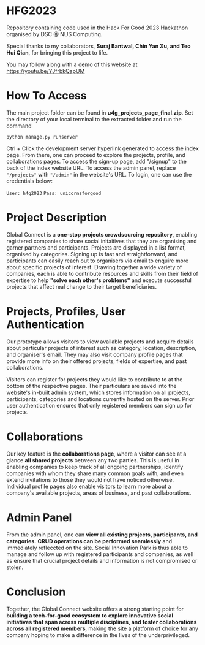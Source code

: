 # HFG2023
Repository containing code used in the Hack For Good 2023 Hackathon organised by DSC @ NUS Computing.

Special thanks to my collaborators, **Suraj Bantwal, Chin Yan Xu, and Teo Hui Qian**, for bringing this project to life.

You may follow along with a demo of this website at https://youtu.be/YJfrbkQapUM

# How To Access 
The main project folder can be found in **u4g_projects_page_final.zip**. Set the directory of your local terminal to the extracted folder and run the command

`python manage.py runserver`

Ctrl + Click the development server hyperlink generated to access the index page.
From there, one can proceed to explore the projects, profile, and collaborations pages. To access the sign-up page, add "/signup" to the back of the index website URL. To access the admin panel, replace `"/projects"` with `"/admin"` in the website's URL. To login, one can use the credentials below:

`User: h4g2023`
`Pass: unicornsforgood`

# Project Description
Global Connect is a **one-stop projects crowdsourcing repository**, enabling registered companies to share social initaitives that they are organising and garner partners and participants.  Projects are displayed in a list format, organised by categories. Signing up is fast and straightforward, and participants can easily reach out to organisers via email to enquire more about specific projects of interest. Drawing together a wide variety of companies, each is able to contribute resources and skills from their field of expertise to help **"solve each other's problems"** and execute successful projects that affect real change to their target beneficiaries.

# Projects, Profiles, User Authentication
Our prototype allows visitors to view available projects and acquire details about particular projects of interest such as category, location, description, and organiser's email. They may also visit company profile pages that provide more info on their offered projects, fields of expertise, and past collaborations.

Visitors can register for projects they would like to contribute to at the bottom of the respective pages. Their particulars are saved into the website's in-built admin system, which stores information on all projects, participants, categories and locations currently hosted on the server. Prior user authentication ensures that only registered members can sign up for projects.

# Collaborations

Our key feature is the **collaborations page**, where a visitor can see at a glance **all shared projects** between any two parties. This is useful in enabling companies to keep track of all ongoing partnerships, identify companies with whom they share many common goals with, and even extend invitations to those they would not have noticed otherwise. Individual profile pages also enable visitors to learn more about a company's available projects, areas of business, and past collaborations.

# Admin Panel
From the admin panel, one can **view all existing projects, participants, and categories.** **CRUD operations can be performed seamlessly** and immediately refleccted on the site. Social Innovation Park is thus able to manage and follow up with registered participants and companies, as well as ensure that crucial project details and information is not compromised or stolen.

# Conclusion

Together, the Global Connect website offers a strong starting point for **building a tech-for-good ecosystem to explore innovative social initiatives that span across multiple disciplines, and foster collaborations across all registered members**, making the site a platform of choice for any company hoping to make a difference in the lives of the underprivileged.

